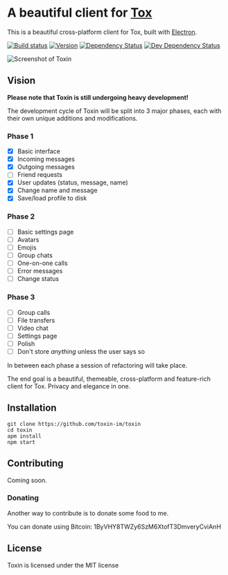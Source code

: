 # A beautiful client for [Tox][1]

This is a beautiful cross-platform client for Tox, built with [Electron][2].

[![Build status](https://img.shields.io/travis/toxin-im/toxin.svg)](https://travis-ci.org/toxin-im/toxin)
[![Version](https://img.shields.io/github/release/toxin-im/toxin.svg)](https://github.com/toxin-im/toxin/releases)
[![Dependency Status](https://img.shields.io/david/toxin-im/toxin.svg)](https://david-dm.org/toxin-im/toxin)
[![Dev Dependency Status](https://img.shields.io/david/dev/toxin-im/toxin.svg)](https://david-dm.org/toxin-im/toxin#info=devDependencies)

![Screenshot of Toxin](http://i.imgur.com/EWy7GT7.png)

## Vision

**Please note that Toxin is still undergoing heavy development!**

The development cycle of Toxin will be split into 3 major phases, each with their
own unique additions and modifications.

### Phase 1
- [x] Basic interface
- [x] Incoming messages
- [x] Outgoing messages
- [ ] Friend requests
- [x] User updates (status, message, name)
- [x] Change name and message
- [x] Save/load profile to disk

### Phase 2
- [ ] Basic settings page
- [ ] Avatars
- [ ] Emojis
- [ ] Group chats
- [ ] One-on-one calls
- [ ] Error messages
- [ ] Change status

### Phase 3
- [ ] Group calls
- [ ] File transfers
- [ ] Video chat
- [ ] Settings page
- [ ] Polish
- [ ] Don't store _anything_ unless the user says so

In between each phase a session of refactoring will take place.

The end goal is a beautiful, themeable, cross-platform and feature-rich
client for Tox. Privacy and elegance in one.

## Installation

```
git clone https://github.com/toxin-im/toxin
cd toxin
apm install
npm start
```

## Contributing

Coming soon.

### Donating

Another way to contribute is to donate some food to me.

You can donate using Bitcoin: 1ByVHY8TWZy6SzM6XtofT3DmveryCviAnH

## License

Toxin is licensed under the MIT license

[1]: https://tox.im
[2]: http://electron.atom.io/
